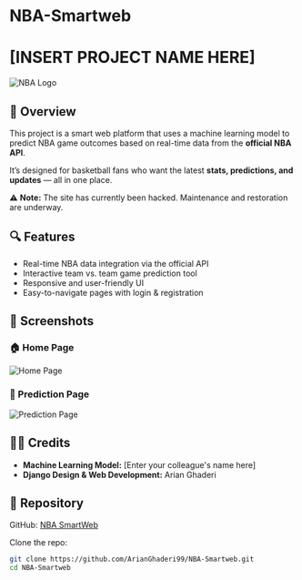 # NBA-Smartweb

# [INSERT PROJECT NAME HERE]

![NBA Logo](https://upload.wikimedia.org/wikipedia/en/0/03/National_Basketball_Association_logo.svg)

## 🏀 Overview

This project is a smart web platform that uses a machine learning model to predict NBA game outcomes based on real-time data from the **official NBA API**.

It’s designed for basketball fans who want the latest **stats, predictions, and updates** — all in one place.

⚠️ **Note:** The site has currently been hacked. Maintenance and restoration are underway.

## 🔍 Features

- Real-time NBA data integration via the official API  
- Interactive team vs. team game prediction tool  
- Responsive and user-friendly UI  
- Easy-to-navigate pages with login & registration

## 📸 Screenshots

### 🏠 Home Page
![Home Page](./home_nba.png)

### 🔮 Prediction Page
![Prediction Page](./predict_nba.png)

## 👨‍💻 Credits

- **Machine Learning Model:** [Enter your colleague's name here]  
- **Django Design & Web Development:** Arian Ghaderi

## 📁 Repository

GitHub: [NBA SmartWeb](https://github.com/ArianGhaderi99/NBA-Smartweb)

Clone the repo:

```bash
git clone https://github.com/ArianGhaderi99/NBA-Smartweb.git
cd NBA-Smartweb
